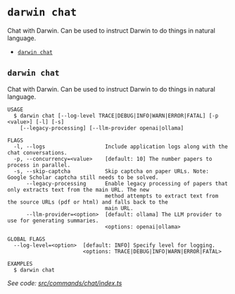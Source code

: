 `darwin chat`
=============

Chat with Darwin. Can be used to instruct Darwin to do things in natural language.

* [`darwin chat`](#darwin-chat)

## `darwin chat`

Chat with Darwin. Can be used to instruct Darwin to do things in natural language.

```
USAGE
  $ darwin chat [--log-level TRACE|DEBUG|INFO|WARN|ERROR|FATAL] [-p <value>] [-l] [-s]
    [--legacy-processing] [--llm-provider openai|ollama]

FLAGS
  -l, --logs                   Include application logs along with the chat conversations.
  -p, --concurrency=<value>    [default: 10] The number papers to process in parallel.
  -s, --skip-captcha           Skip captcha on paper URLs. Note: Google Scholar captcha still needs to be solved.
      --legacy-processing      Enable legacy processing of papers that only extracts text from the main URL. The new
                               method attempts to extract text from the source URLs (pdf or html) and falls back to the
                               main URL.
      --llm-provider=<option>  [default: ollama] The LLM provider to use for generating summaries.
                               <options: openai|ollama>

GLOBAL FLAGS
  --log-level=<option>  [default: INFO] Specify level for logging.
                        <options: TRACE|DEBUG|INFO|WARN|ERROR|FATAL>

EXAMPLES
  $ darwin chat
```

_See code: [src/commands/chat/index.ts](https://github.com/rpidanny/darwin/blob/v1.28.1/src/commands/chat/index.ts)_
